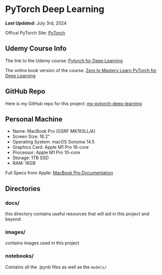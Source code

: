 # PyTorch Deep Learning

***Last Updated:*** July 3rd, 2024

Offical PyTorch Site: [PyTorch](https://pytorch.org/)

## Udemy Course Info

The link to the Udemy course: [Pytorch for Deep Learning](https://www.udemy.com/share/107xb23@WbYObDdicX7h1TnFYkgXjX7dFsSrp9q3vNjTwTG83kJOhw79FeolJaU4ssm3C-9_LA==/)

The online book version of the course: [Zero to Mastery Learn PyTorch for Deep Learning](https://www.learnpytorch.io/)

## GitHub Repo

Here is my GitHub repo for this project: [my-pytorch-deep-learning](https://github.com/josemichaelrubio/my-pytorch-deep-learning)

## Personal Machine

- Name: MacBook Pro (GSRF MK193LL/A)
- Screen Size: 16.2"
- Operating System: macOS Sonoma 14.5
- Graphics Card: Apple M1 Pro 16-core
- Processor: Apple M1 Pro 10-core
- Storage: 1TB SSD
- RAM: 16GB

Full Specs from Apple: [MacBook Pro Documentation](https://support.apple.com/en-us/111901)

## Directories

### docs/

this directory contains useful resources that will aid in this project and beyond

### images/

contains images used in this project

### notebooks/

Contains all the .ipynb files as well as the `models/`
